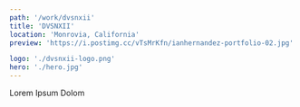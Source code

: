 ```yaml
---
path: '/work/dvsnxii'
title: 'DVSNXII'
location: 'Monrovia, California'
preview: 'https://i.postimg.cc/vTsMrKfn/ianhernandez-portfolio-02.jpg'

logo: './dvsnxii-logo.png'
hero: './hero.jpg'
---
```


Lorem Ipsum Dolom